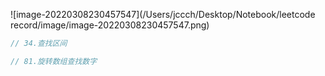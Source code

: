 ![image-20220308230457547](/Users/jccch/Desktop/Notebook/leetcode record/image/image-20220308230457547.png)

```c++
// 34.查找区间

```



```c++
// 81.旋转数组查找数字

```

